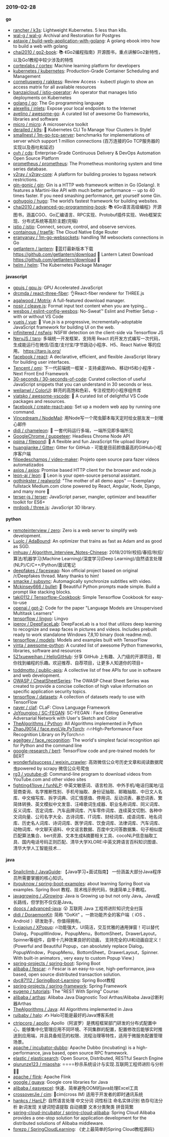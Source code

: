 ### 2019-02-28

#### go
* [rancher / k3s](https://github.com/rancher/k3s): Lightweight Kubernetes. 5 less than k8s.
* [wal-g / wal-g](https://github.com/wal-g/wal-g): Archival and Restoration for Postgres
* [astaxie / build-web-application-with-golang](https://github.com/astaxie/build-web-application-with-golang): A golang ebook intro how to build a web with golang
* [chai2010 / go2-book](https://github.com/chai2010/go2-book): 📚 《Go2编程指南》开源图书，重点讲解Go2新特性，以及Go1教程中较少涉及的特性
* [cortexlabs / cortex](https://github.com/cortexlabs/cortex): Machine learning platform for developers
* [kubernetes / kubernetes](https://github.com/kubernetes/kubernetes): Production-Grade Container Scheduling and Management
* [corneliusweig / rakkess](https://github.com/corneliusweig/rakkess): Review Access - kubectl plugin to show an access matrix for all available resources
* [banzaicloud / istio-operator](https://github.com/banzaicloud/istio-operator): An operator that manages Istio deployments on Kubernetes
* [golang / go](https://github.com/golang/go): The Go programming language
* [alexellis / inlets](https://github.com/alexellis/inlets): Expose your local endpoints to the Internet
* [avelino / awesome-go](https://github.com/avelino/awesome-go): A curated list of awesome Go frameworks, libraries and software
* [micro / micro](https://github.com/micro/micro): A microservice toolkit
* [derailed / k9s](https://github.com/derailed/k9s): 🐶 Kubernetes CLI To Manage Your Clusters In Style!
* [smallnest / 1m-go-tcp-server](https://github.com/smallnest/1m-go-tcp-server): benchmarks for implementations of server which support 1 million connections (百万连接的Go TCP服务器的实现以及吞吐和延迟)
* [ovh / cds](https://github.com/ovh/cds): Enterprise-Grade Continuous Delivery & DevOps Automation Open Source Platform
* [prometheus / prometheus](https://github.com/prometheus/prometheus): The Prometheus monitoring system and time series database.
* [v2ray / v2ray-core](https://github.com/v2ray/v2ray-core): A platform for building proxies to bypass network restrictions.
* [gin-gonic / gin](https://github.com/gin-gonic/gin): Gin is a HTTP web framework written in Go (Golang). It features a Martini-like API with much better performance -- up to 40 times faster. If you need smashing performance, get yourself some Gin.
* [gohugoio / hugo](https://github.com/gohugoio/hugo): The world’s fastest framework for building websites.
* [chai2010 / advanced-go-programming-book](https://github.com/chai2010/advanced-go-programming-book): 📚 《Go语言高级编程》开源图书，涵盖CGO、Go汇编语言、RPC实现、Protobuf插件实现、Web框架实现、分布式系统等高阶主题(完稿)
* [istio / istio](https://github.com/istio/istio): Connect, secure, control, and observe services.
* [containous / traefik](https://github.com/containous/traefik): The Cloud Native Edge Router
* [eranyanay / 1m-go-websockets](https://github.com/eranyanay/1m-go-websockets): handling 1M websockets connections in Go
* [getlantern / lantern](https://github.com/getlantern/lantern): 🔴蓝灯最新版本下载 https://github.com/getlantern/download 🔴 Lantern Latest Download https://github.com/getlantern/download 🔴
* [helm / helm](https://github.com/helm/helm): The Kubernetes Package Manager

#### javascript
* [gpujs / gpu.js](https://github.com/gpujs/gpu.js): GPU Accelerated JavaScript
* [drcmda / react-three-fiber](https://github.com/drcmda/react-three-fiber): 👌React-fiber renderer for THREE.js
* [agalwood / Motrix](https://github.com/agalwood/Motrix): A full-featured download manager.
* [nosir / cleave.js](https://github.com/nosir/cleave.js): Format input text content when you are typing...
* [wesbos / eslint-config-wesbos](https://github.com/wesbos/eslint-config-wesbos): No-Sweat™ Eslint and Prettier Setup - with or without VS Code
* [vuejs / vue](https://github.com/vuejs/vue): 🖖 Vue.js is a progressive, incrementally-adoptable JavaScript framework for building UI on the web.
* [infinitered / nsfwjs](https://github.com/infinitered/nsfwjs): NSFW detection on the client-side via Tensorflow JS
* [NervJS / taro](https://github.com/NervJS/taro): 多端统一开发框架，支持用 React 的开发方式编写一次代码，生成能运行在微信/百度/支付宝/字节跳动小程序、H5、React Native 等的应用。 https://taro.js.org/
* [facebook / react](https://github.com/facebook/react): A declarative, efficient, and flexible JavaScript library for building user interfaces.
* [Tencent / omi](https://github.com/Tencent/omi): 下一代前端统一框架 - 支持桌面Web、移动H5和小程序 - Next Front End Framework
* [30-seconds / 30-seconds-of-code](https://github.com/30-seconds/30-seconds-of-code): Curated collection of useful JavaScript snippets that you can understand in 30 seconds or less.
* [weilanwl / ColorUI](https://github.com/weilanwl/ColorUI): 鲜亮的高饱和色彩，专注视觉的小程序组件库
* [viatsko / awesome-vscode](https://github.com/viatsko/awesome-vscode): 🎨 A curated list of delightful VS Code packages and resources.
* [facebook / create-react-app](https://github.com/facebook/create-react-app): Set up a modern web app by running one command.
* [Vincedream / NodeMail](https://github.com/Vincedream/NodeMail): 用Node写一个爬虫脚本每天定时给女朋友发一封暖心邮件
* [didi / chameleon](https://github.com/didi/chameleon): 🦎 一套代码运行多端，一端所见即多端所见
* [GoogleChrome / puppeteer](https://github.com/GoogleChrome/puppeteer): Headless Chrome Node API
* [pqina / filepond](https://github.com/pqina/filepond): 🌊 A flexible and fun JavaScript file upload library
* [huangjianke / Gitter](https://github.com/huangjianke/Gitter): Gitter for GitHub - 可能是目前颜值最高的GitHub小程序客户端
* [filipedeschamps / video-maker](https://github.com/filipedeschamps/video-maker): Projeto open source para fazer vídeos automatizados
* [axios / axios](https://github.com/axios/axios): Promise based HTTP client for the browser and node.js
* [leon-ai / leon](https://github.com/leon-ai/leon): 🧠 Leon is your open-source personal assistant.
* [gothinkster / realworld](https://github.com/gothinkster/realworld): "The mother of all demo apps" — Exemplary fullstack Medium.com clone powered by React, Angular, Node, Django, and many more 🏅
* [terser-js / terser](https://github.com/terser-js/terser): JavaScript parser, mangler, optimizer and beautifier toolkit for ES6+
* [mrdoob / three.js](https://github.com/mrdoob/three.js): JavaScript 3D library.

#### python
* [remoteinterview / zero](https://github.com/remoteinterview/zero): Zero is a web server to simplify web development.
* [Luolc / AdaBound](https://github.com/Luolc/AdaBound): An optimizer that trains as fast as Adam and as good as SGD.
* [imhuay / Algorithm_Interview_Notes-Chinese](https://github.com/imhuay/Algorithm_Interview_Notes-Chinese): 2018/2019/校招/春招/秋招/算法/机器学习(Machine Learning)/深度学习(Deep Learning)/自然语言处理(NLP)/C/C++/Python/面试笔记
* [deepfakes / faceswap](https://github.com/deepfakes/faceswap): Non official project based on original /r/Deepfakes thread. Many thanks to him!
* [smacke / subsync](https://github.com/smacke/subsync): Automagically synchronize subtitles with video.
* [Mckinsey666 / bullet](https://github.com/Mckinsey666/bullet): 🚅 Beautiful Python prompts made simple. Build a prompt like stacking blocks.
* [taki0112 / Tensorflow-Cookbook](https://github.com/taki0112/Tensorflow-Cookbook): Simple Tensorflow Cookbook for easy-to-use
* [openai / gpt-2](https://github.com/openai/gpt-2): Code for the paper "Language Models are Unsupervised Multitask Learners"
* [tensorflow / lingvo](https://github.com/tensorflow/lingvo): Lingvo
* [iperov / DeepFaceLab](https://github.com/iperov/DeepFaceLab): DeepFaceLab is a tool that utilizes deep learning to recognize and swap faces in pictures and videos. Includes prebuilt ready to work standalone Windows 7,8,10 binary (look readme.md).
* [tensorflow / models](https://github.com/tensorflow/models): Models and examples built with TensorFlow
* [vinta / awesome-python](https://github.com/vinta/awesome-python): A curated list of awesome Python frameworks, libraries, software and resources
* [521xueweihan / HelloGitHub](https://github.com/521xueweihan/HelloGitHub): 分享 GitHub 上有趣、入门级的开源项目，帮你找到编程的乐趣。欢迎推荐、自荐项目，让更多人知道你的项目⭐️
* [toddmotto / public-apis](https://github.com/toddmotto/public-apis): A collective list of free APIs for use in software and web development.
* [OWASP / CheatSheetSeries](https://github.com/OWASP/CheatSheetSeries): The OWASP Cheat Sheet Series was created to provide a concise collection of high value information on specific application security topics.
* [tensorflow / datasets](https://github.com/tensorflow/datasets): A collection of datasets ready to use with TensorFlow
* [naver / claf](https://github.com/naver/claf): CLaF: Clova Language Framework
* [JoYoungjoo / SC-FEGAN](https://github.com/JoYoungjoo/SC-FEGAN): SC-FEGAN : Face Editing Generative Adversarial Network with User's Sketch and Color
* [TheAlgorithms / Python](https://github.com/TheAlgorithms/Python): All Algorithms implemented in Python
* [ZhaoJ9014 / face.evoLVe.PyTorch](https://github.com/ZhaoJ9014/face.evoLVe.PyTorch): 🔥🔥High-Performance Face Recognition Library on PyTorch🔥🔥
* [ageitgey / face_recognition](https://github.com/ageitgey/face_recognition): The world's simplest facial recognition api for Python and the command line
* [google-research / bert](https://github.com/google-research/bert): TensorFlow code and pre-trained models for BERT
* [wonderfulsuccess / weixin_crawler](https://github.com/wonderfulsuccess/weixin_crawler): 高效微信公众号历史文章和阅读数据爬虫powered by scrapy 微信公众号爬虫
* [rg3 / youtube-dl](https://github.com/rg3/youtube-dl): Command-line program to download videos from YouTube.com and other video sites
* [fighting41love / funNLP](https://github.com/fighting41love/funNLP): 中英文敏感词、语言检测、中外手机/电话归属地/运营商查询、名字推断性别、手机号抽取、身份证抽取、邮箱抽取、中日文人名库、中文缩写库、拆字词典、词汇情感值、停用词、反动词表、暴恐词表、繁简体转换、英文模拟中文发音、汪峰歌词生成器、职业名称词库、同义词库、反义词库、否定词库、汽车品牌词库、汽车零件词库、连续英文切割、各种中文词向量、公司名字大全、古诗词库、IT词库、财经词库、成语词库、地名词库、历史名人词库、诗词词库、医学词库、饮食词库、法律词库、汽车词库、动物词库、中文聊天语料、中文谣言数据、百度中文问答数据集、句子相似度匹配算法集合、bert资源、文本生成&摘要相关工具、cocoNLP信息抽取工具、国内电话号码正则匹配、清华大学XLORE:中英文跨语言百科知识图谱、清华大学人工智能技术…

#### java
* [Snailclimb / JavaGuide](https://github.com/Snailclimb/JavaGuide): 【Java学习+面试指南】 一份涵盖大部分Java程序员所需要掌握的核心知识。
* [ityouknow / spring-boot-examples](https://github.com/ityouknow/spring-boot-examples): about learning Spring Boot via examples. Spring Boot 教程、技术栈示例代码，快速简单上手教程。
* [javagrowing / JGrowing](https://github.com/javagrowing/JGrowing): Java is Growing up but not only Java。Java成长路线，但学到不仅仅是Java。
* [doocs / advanced-java](https://github.com/doocs/advanced-java): 😮 互联网 Java 工程师进阶知识完全扫盲
* [didi / DoraemonKit](https://github.com/didi/DoraemonKit): 简称 "DoKit" 。一款功能齐全的客户端（ iOS 、Android ）研发助手，你值得拥有。
* [li-xiaojun / XPopup](https://github.com/li-xiaojun/XPopup): 🔥功能强大，UI简洁，交互优雅的通用弹窗！可以替代Dialog，PopupWindow，PopupMenu，BottomSheet，DrawerLayout，Spinner等组件，自带十几种效果良好的动画， 支持完全的UI和动画自定义！(Powerful and Beautiful Popup，can absolutely replace Dialog，PopupWindow，PopupMenu，BottomSheet，DrawerLayout，Spinner. With built-in animators , very easy to custom Popup View.)
* [spring-projects / spring-boot](https://github.com/spring-projects/spring-boot): Spring Boot
* [alibaba / fescar](https://github.com/alibaba/fescar): 🔥 Fescar is an easy-to-use, high-performance, java based, open source distributed transaction solution.
* [dyc87112 / SpringBoot-Learning](https://github.com/dyc87112/SpringBoot-Learning): Spring Boot教程
* [spring-projects / spring-framework](https://github.com/spring-projects/spring-framework): Spring Framework
* [eugenp / tutorials](https://github.com/eugenp/tutorials): The "REST With Spring" Course:
* [alibaba / arthas](https://github.com/alibaba/arthas): Alibaba Java Diagnostic Tool Arthas/Alibaba Java诊断利器Arthas
* [TheAlgorithms / Java](https://github.com/TheAlgorithms/Java): All Algorithms implemented in Java
* [ruibaby / halo](https://github.com/ruibaby/halo): ✍ Halo可能是最好的Java博客系统
* [ctripcorp / apollo](https://github.com/ctripcorp/apollo): Apollo（阿波罗）是携程框架部门研发的分布式配置中心，能够集中化管理应用不同环境、不同集群的配置，配置修改后能够实时推送到应用端，并且具备规范的权限、流程治理等特性，适用于微服务配置管理场景。
* [apache / incubator-dubbo](https://github.com/apache/incubator-dubbo): Apache Dubbo (incubating) is a high-performance, java based, open source RPC framework.
* [elastic / elasticsearch](https://github.com/elastic/elasticsearch): Open Source, Distributed, RESTful Search Engine
* [qiurunze123 / miaosha](https://github.com/qiurunze123/miaosha): ⭐⭐⭐⭐秒杀系统设计与实现.互联网工程师进阶与分析🙋🐓
* [apache / flink](https://github.com/apache/flink): Apache Flink
* [google / guava](https://github.com/google/guava): Google core libraries for Java
* [alibaba / easyexcel](https://github.com/alibaba/easyexcel): 快速、简单避免OOM的java处理Excel工具
* [crossoverJie / cim](https://github.com/crossoverJie/cim): 📲cim(cross IM) 适用于开发者的即时通讯系统
* [hankcs / HanLP](https://github.com/hankcs/HanLP): 自然语言处理 中文分词 词性标注 命名实体识别 依存句法分析 新词发现 关键词短语提取 自动摘要 文本分类聚类 拼音简繁
* [spring-cloud-incubator / spring-cloud-alibaba](https://github.com/spring-cloud-incubator/spring-cloud-alibaba): Spring Cloud Alibaba provides a one-stop solution for application development for the distributed solutions of Alibaba middleware.
* [forezp / SpringCloudLearning](https://github.com/forezp/SpringCloudLearning): 《史上最简单的Spring Cloud教程源码》
